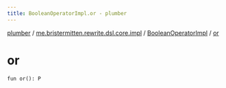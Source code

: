 ```yaml
---
title: BooleanOperatorImpl.or - plumber
---
```


[plumber](../../index.html) / [me.bristermitten.rewrite.dsl.core.impl](../index.html) / [BooleanOperatorImpl](index.html) / [or](./or.html)

# or

`fun or(): P`